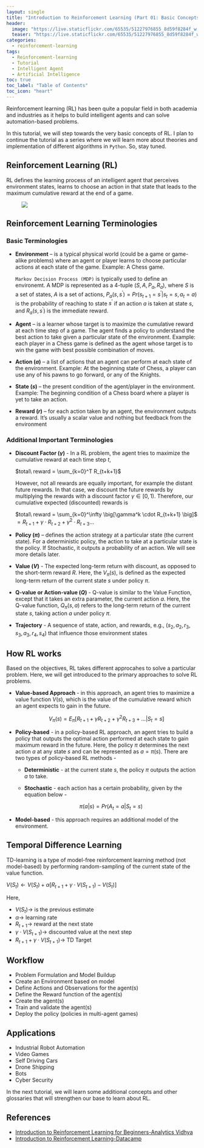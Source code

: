 ```yaml
---
layout: single
title: "Introduction to Reinforcement Learning (Part 01: Basic Concepts)"
header:
  image: "https://live.staticflickr.com/65535/51227976855_8d59f8284f_w.jpg"
  teaser: "https://live.staticflickr.com/65535/51227976855_8d59f8284f_w.jpg"
categories:
  - reinforcement-learning
tags:
  - Reinforcement-learning
  - Tutorial
  - Intelligent Agent
  - Artificial Intelligence
toc: true
toc_label: "Table of Contents"
toc_icon: "heart"
---
```




Reinforcement learning (RL) has been quite a popular field in both academia and industries as it helps to build intelligent agents and can solve automation-based problems.

In this tutorial, we will step towards the very basic concepts of RL. I plan to continue the tutorial as a series where we will learn more about theories and implementation of different algorithms in `Python`. So, stay tuned.

## Reinforcement Learning (RL)
RL defines the learning process of an intelligent agent that perceives environment states, learns to choose an action in that state that leads to the maximum cumulative reward at the end of a game.
<figure>
  <a href="https://live.staticflickr.com/65535/51226516036_e486b2a319_w.jpg"><img src="https://live.staticflickr.com/65535/51226516036_e486b2a319_w.jpg"></a>
</figure>



## Reinforcement Learning Terminologies
### Basic Terminologies


- **Environment**  – is a typical physical world (could be a game or game-alike problems) where an agent or player learns to choose particular actions at each state of the game. Example: A Chess game. 

	`Markov Decision Process (MDP)` is typically used to define an environemt. A MDP is represented as a 4-tuple ($S,A,P_a,R_a$), where $S$ is a set of states, $A$ is a set of actions, $P_a \big( s, s^{\prime} \big) = Pr \big( s_{t+1} = s^{\prime}|s_t = s, a_t = a \big)$  is the probability of reaching to state $s^{\prime}$ if an action $a$ is taken at state $s$, and $R_a \big( s, s^{\prime} \big)$ is the immediate reward.



- **Agent**  – is a learner whose target is to maximize the cumulative reward at each time step of a game. The agent finds a policy to understand the best action to take given a particular state of the environment. Example: each player in a Chess game  is defined as the agent whose target is to win the game with best possible combination of moves.

- **Action ($a$)**  – a list of actions that an agent can perform at each state of the environment. Example: At the beginning state of Chess, a player can use any of his pawns to go forward, or any of the Knights.

- **State ($s$)**  – the present condition of the agent/player in the environment. Example: The beginning condition of a Chess board where a player is yet to take an action.

- **Reward ($r$)**  – for each action taken by an agent, the environment outputs a reward. It’s usually a scalar value and nothing but feedback from the environment

### Additional Important Terminologies
- **Discount Factor ($\gamma$)** - In a RL problem, the agent tries to maximize the cumulative reward at each time step $t$,

	$total\ reward = \sum_{k=0}^T R_{t+k+1}$
	
	However, not all rewards are equally important, for example the distant future rewards. In that case, we discount the future rewards by multiplying the rewards with a discount factor  $\gamma \in [0,1)$. Therefore, our cumulative expected (discounted) rewards is
	
	$total\ reward = \sum_{k=0}^\infty \big[\gamma^k \cdot R_{t+k+1} \big]$
	$= R_{t+1} + \gamma \cdot R_{t+2} + \gamma^2 \cdot R_{t+3} \dots$	
	
- **Policy ($\pi$)**  – defines the action strategy at a particular state (the current state). For a deterministic policy, the action to take at a particular state is the policy. If Stochastic, it outputs a probability of an action. We will see more details later.

-   **Value ($V$)** - The expected long-term return with discount, as opposed to the short-term reward  $R$.  Here,  the $V_\pi(s)$, is defined as the expected long-term return of the current state  $s$  under policy  $\pi$.


-   **Q-value or Action-value ($Q$)** - Q-value is similar to the Value Function, except that it takes an extra parameter, the current action  $a$. Here, the Q-value function, $Q_\pi(s, a)$  refers to the long-term return of the current state  $s$, taking action  $a$  under policy  $\pi$.

- **Trajectory** - A sequence of state, action, and rewards, e.g., ($s_2, a_2, r_3,s_3,a_3,r_4,s_4$) that influence those environment states

## How RL works
Based on the objectives, RL takes different approcahes to solve a particular problem. Here, we will get introduced to the primary approaches to solve RL problems.

-   **Value-based Approach** - in this approach, an agent tries to maximize a value function  $V(s)$, which  is the value of the cumulative reward which an agent expects to gain in the future.  
      
	  $$V_\pi(s) = E_\pi \big[R_{t+1} + \gamma R_{t+2} + \gamma^2 R_{t+3} + ...|S_t = s \big]$$
    
    
  
  
-   **Policy-based** - in a policy-based RL approach, an agent tries to build a policy that outputs the optimal action performed at each state to gain maximum reward in the future. Here, the policy  $π$  determines the next action  $a$  at any state  $s$ and can be represented as $a = \pi(s)$. There are two types of policy-based RL methods -
    
    -   **Deterministic** - at the current state  $s$, the policy  $π$ outputs the action $a$ to take.

    -   **Stochastic** - each action has a certain probability, given by the equation below -
      
	    $$\pi (a|s) = Pr \big(A_t=a|S_t=s \big)$$

- **Model-based** - this approach requires an additional model of the environment.

## Temporal Difference Learning
TD-learning is a type of model-free reinforcement learning method (not model-based) by performing random-sampling of the current state of the value function.

$V(S_t) \leftarrow V(S_t) + \alpha \big[ R_{t+1} +\gamma \cdot V(S_{t+1}) - V(S_t) \big]$

Here,
- $V(S_t) \rightarrow$ is the previous estimate
- $\alpha \rightarrow$ learning rate
- $R_{t+1} \rightarrow$ reward at the next state
- $\gamma \cdot V(S_{t+1}) \rightarrow$ discounted value at the next step
- $R_{t+1} + \gamma \cdot V(S_{t+1}) \rightarrow$ TD Target

## Workflow
- Problem Formulation and Model Buildup
- Create an Environment based on model
- Define Actions and Observations for the agent(s)
- Define the Reward function of the agent(s)
- Create the agent(s)
- Train and validate the agent(s)
- Deploy the policy (policies in multi-agent games)



## Applications

- Industrial Robot Automation
-  Video Games
- Self Driving Cars
- Drone Shipping
- Bots
- Cyber Security

In the next tutorial, we will learn some additional concepts and other glossaries that will strengthen our base to learn about RL.

## References
* [Introduction to Reinforcement Learning for Beginners-Analytics Vidhya](https://www.analyticsvidhya.com/blog/2021/02/introduction-to-reinforcement-learning-for-beginners/)
* [Introduction to Reinforcement Learning-Datacamp](https://www.datacamp.com/community/tutorials/introduction-reinforcement-learning)
<!--stackedit_data:
eyJoaXN0b3J5IjpbLTcxMTE4MTU2MSwtMTkyNTc4NzE1Myw2OT
Q1MzU0MTUsMTY4MjM3OTIyMSwxNjk5NjUyNTM3LDY5ODEzODk0
NiwtMTk2NzY3MTgxOCw2OTgxMzg5NDYsLTY1MTc4NDkzMCw0Mj
gxMDg2NDgsLTMwNjMxNjA3NSwtNTc1NTcwMDUxLDkxOTQyNTEw
NSwxMDM1NzY5NTcwLC0xNjU2ODA4MjMsMjA3MTc1OTI3MCw5MT
UxNDM3ODAsLTEwMzg0MTc2NSw3ODU3NzgwODgsNzMwOTk4MTE2
XX0=
-->